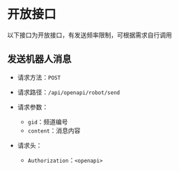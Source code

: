 # 开放接口

以下接口为开放接口，有发送频率限制，可根据需求自行调用

## 发送机器人消息

- 请求方法：`POST`

- 请求路径：`/api/openapi/robot/send`

- 请求参数：
  - `gid`：频道编号
  - `content`：消息内容

- 请求头：
  - `Authorization`：`<openapi>`